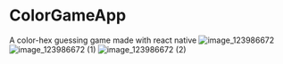 # ColorGameApp
A color-hex guessing game made with react native
![image_123986672](https://user-images.githubusercontent.com/107654508/201486448-72b47f60-3a1d-4edb-b028-4cebf5f47e8c.JPG)
![image_123986672 (1)](https://user-images.githubusercontent.com/107654508/201486452-ca3fd6e2-3c94-463a-a975-5389ac3e41a5.JPG)
![image_123986672 (2)](https://user-images.githubusercontent.com/107654508/201486454-5ae6201b-47de-4242-8169-b311e5580b09.JPG)
